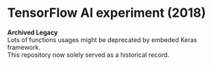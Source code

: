 # TensorFlow AI experiment (2018)
**Archived Legacy**\
Lots of functions usages might be deprecated by embeded Keras framework.\
This repository now solely served as a historical record.
